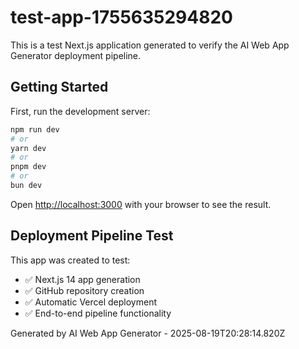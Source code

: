 # test-app-1755635294820

This is a test Next.js application generated to verify the AI Web App Generator deployment pipeline.

## Getting Started

First, run the development server:

```bash
npm run dev
# or
yarn dev
# or
pnpm dev
# or
bun dev
```

Open [http://localhost:3000](http://localhost:3000) with your browser to see the result.

## Deployment Pipeline Test

This app was created to test:
- ✅ Next.js 14 app generation
- ✅ GitHub repository creation
- ✅ Automatic Vercel deployment
- ✅ End-to-end pipeline functionality

Generated by AI Web App Generator - 2025-08-19T20:28:14.820Z
